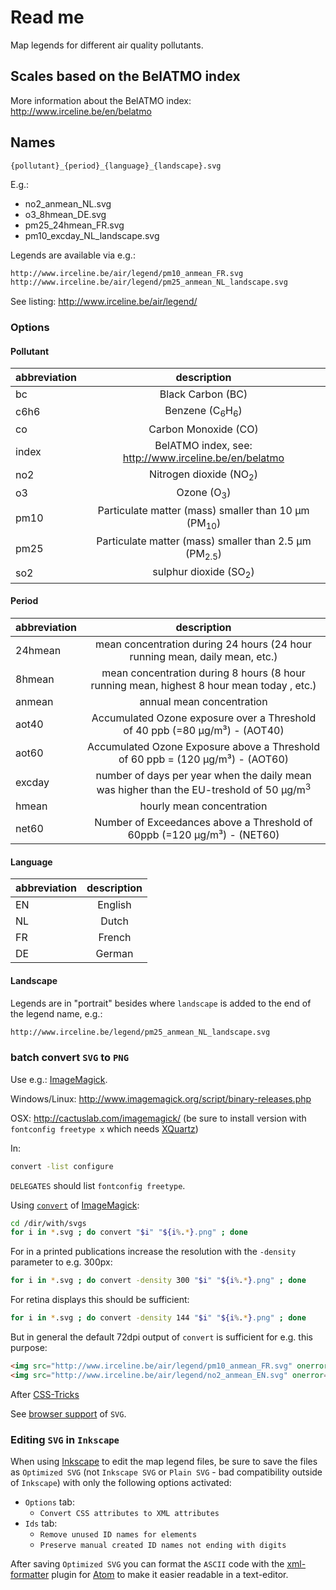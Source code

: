 # Read me
Map legends for different air quality pollutants.
## Scales based on the BelATMO index
More information about the BelATMO index: http://www.irceline.be/en/belatmo
## Names
```
{pollutant}_{period}_{language}_{landscape}.svg
```
E.g.:
* no2_anmean_NL.svg
* o3_8hmean_DE.svg
* pm25_24hmean_FR.svg
* pm10_excday_NL_landscape.svg

Legends are available via e.g.:

```html
http://www.irceline.be/air/legend/pm10_anmean_FR.svg
http://www.irceline.be/air/legend/pm25_anmean_NL_landscape.svg
```
See listing: http://www.irceline.be/air/legend/

### Options
#### Pollutant
| abbreviation |                           description                            |
|:-------------|:----------------------------------------------------------------:|
| bc           |                        Black Carbon (BC)                         |
| c6h6         |               Benzene (C<sub>6</sub>H<sub>6</sub>)               |
| co           |                       Carbon Monoxide (CO)                       |
| index        |      BelATMO index, see: http://www.irceline.be/en/belatmo       |
| no2          |                Nitrogen dioxide (NO<sub>2</sub>)                 |
| o3           |                      Ozone (O<sub>3</sub>)                       |
| pm10         |  Particulate matter (mass) smaller than 10 µm (PM<sub>10</sub>)  |
| pm25         | Particulate matter (mass) smaller than 2.5 µm (PM<sub>2.5</sub>) |
| so2          |                 sulphur dioxide (SO<sub>2</sub>)                 |

#### Period
| abbreviation |                                            description                                             |
|:-------------|:--------------------------------------------------------------------------------------------------:|
| 24hmean      |            mean concentration during 24 hours (24 hour running mean, daily mean, etc.)             |
| 8hmean       |     mean concentration during 8 hours (8 hour running mean, highest 8 hour mean today , etc.)      |
| anmean       |                                     annual mean concentration                                      |
| aot40        |            Accumulated Ozone exposure over a Threshold of 40 ppb (=80 µg/m³) - (AOT40)             |
| aot60        |           Accumulated Ozone Exposure above a Threshold of 60 ppb = (120 µg/m³) - (AOT60)           |
| excday       | number of days per year when the daily mean was higher than the EU-treshold of 50 µg/m<sup>3</sup> |
| hmean        |                                     hourly mean concentration                                      |
| net60        |              Number of Exceedances above a Threshold of 60ppb (=120 µg/m³) - (NET60)               |


#### Language
| abbreviation | description |
|:-------------|:-----------:|
| EN           |   English   |
| NL           |    Dutch    |
| FR           |   French    |
| DE           |   German    |

#### Landscape
Legends are in "portrait" besides where `landscape` is added to the end of the legend name, e.g.:
```html
http://www.irceline.be/legend/pm25_anmean_NL_landscape.svg
```

### batch convert `SVG` to `PNG`
Use e.g.: [ImageMagick](http://www.imagemagick.org).

Windows/Linux:
http://www.imagemagick.org/script/binary-releases.php

OSX:
http://cactuslab.com/imagemagick/ (be sure to install version with `fontconfig freetype x` which needs [XQuartz](http://www.xquartz.org/))

In:
```sh
convert -list configure
```
`DELEGATES` should list `fontconfig freetype`.

Using [`convert`](http://www.imagemagick.org/script/convert.php) of [ImageMagick](http://www.imagemagick.org):
```sh
cd /dir/with/svgs
for i in *.svg ; do convert "$i" "${i%.*}.png" ; done
```
For in a printed publications increase the resolution with the `-density` parameter to e.g. 300px:
```sh
for i in *.svg ; do convert -density 300 "$i" "${i%.*}.png" ; done
```
For retina displays this should be sufficient:
```sh
for i in *.svg ; do convert -density 144 "$i" "${i%.*}.png" ; done
```
But in general the default 72dpi output of `convert` is sufficient for e.g. this purpose:
```html
<img src="http://www.irceline.be/air/legend/pm10_anmean_FR.svg" onerror="this.onerror=null; this.src='http://www.irceline.be/air/legend/pm10_anmean_FR.png'">
<img src="http://www.irceline.be/air/legend/no2_anmean_EN.svg" onerror="this.onerror=null; this.src='http://www.irceline.be/air/legend/no2_anmean_EN.png'" style="background-color:rgba(255,255,255,0.75);" alt="legend" >
```
After [CSS-Tricks](https://css-tricks.com/using-svg/)

See [browser support](http://caniuse.com/#feat=svg-css) of `SVG`.

### Editing `SVG` in `Inkscape`

When using [Inkscape](https://inkscape.org/en/) to edit the map legend files, be sure to save the files as `Optimized SVG` (not `Inkscape SVG` or `Plain SVG` - bad compatibility outside of `Inkscape`) with only the following options activated:
* `Options` tab:
  * `Convert CSS attributes to XML attributes`
* `Ids` tab:
  * `Remove unused ID names for elements`
  * `Preserve manual created ID names not ending with digits`

After saving `Optimized SVG` you can format the `ASCII` code with the [xml-formatter](https://atom.io/packages/xml-formatter) plugin for [Atom](https://atom.io/) to make it easier readable in a text-editor.
